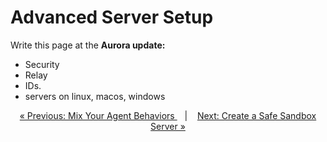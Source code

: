 #  Advanced Server Setup

Write this page at the **Aurora update:**
- Security
- Relay
- IDs.
- servers on linux, macos, windows

<p align="center">
  <a href="merge.md">&laquo; Previous: Mix Your Agent Behaviors </a> &nbsp;&nbsp;&nbsp;|&nbsp;&nbsp;&nbsp; <a href="sandbox.md">Next: Create a Safe Sandbox Server &raquo;</a>
</p>